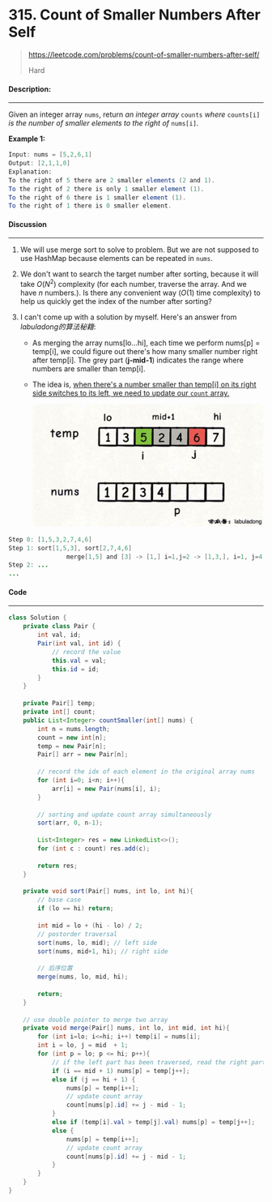 # 315. Count of Smaller Numbers After Self

> https://leetcode.com/problems/count-of-smaller-numbers-after-self/
>
> Hard

#### Description:

---

Given an integer array `nums`, return *an integer array* `counts` *where* `counts[i]` *is the number of smaller elements to the right of* `nums[i]`.

**Example 1:**

```Java
Input: nums = [5,2,6,1]
Output: [2,1,1,0]
Explanation:
To the right of 5 there are 2 smaller elements (2 and 1).
To the right of 2 there is only 1 smaller element (1).
To the right of 6 there is 1 smaller element (1).
To the right of 1 there is 0 smaller element.
```



#### Discussion

---

1. We will use merge sort to solve to problem. But we are not supposed to use HashMap because elements can be repeated in `nums`.

2. We don't want to search the target number after sorting, because it will take $O(N^2)$ complexity (for each number, traverse the array. And we have $n$ numbers.). Is there any convenient way ($O(1)$ time complexity) to help us quickly get the index of the number after sorting?

3. I can't come up with a solution by myself. Here's an answer from *labuladong的算法秘籍*:

   * As merging the array nums[lo...hi], each time we perform nums[p] = temp[i], we could figure out there's how many smaller number right after temp[i]. The grey part (**j-mid-1**) indicates the range where numbers are smaller than temp[i].  

   * The idea is, <u>when there's a number smaller than temp[i] on its right side switches to its left, we need to update our `count` array.</u> 
   
     <img src="assets/image-20220914132630891.png" alt="image-20220914132630891" style="zoom:50%;" />

```java
Step 0: [1,5,3,2,7,4,6]
Step 1: sort[1,5,3], sort[2,7,4,6]
				merge[1,5] and [3] -> [1,] i=1,j=2 -> [1,3,], i=1, j=4 /* (there's a number smaller than 5 on its right hand switch to the left side) */ -> count[getIdx(5)]++;
Step 2: ...
...
```





#### Code

----

```Java
class Solution {
  	private class Pair {
    	int val, id;
      	Pair(int val, int id) {
        	// record the value
          	this.val = val;
          	this.id = id;
      	}
    }
  	
  	private Pair[] temp;
  	private int[] count;
    public List<Integer> countSmaller(int[] nums) {
        int n = nums.length;
        count = new int[n];
        temp = new Pair[n];
        Pair[] arr = new Pair[n];
        
        // record the idx of each element in the original array nums
        for (int i=0; i<n; i++){
            arr[i] = new Pair(nums[i], i);
        }
        
        // sorting and update count array simultaneously
        sort(arr, 0, n-1);
        
        List<Integer> res = new LinkedList<>();
        for (int c : count) res.add(c); 
        
        return res;
    }
  
  	private void sort(Pair[] nums, int lo, int hi){
        // base case
        if (lo == hi) return;
            
        int mid = lo + (hi - lo) / 2;
        // postorder traversal
        sort(nums, lo, mid); // left side
        sort(nums, mid+1, hi); // right side
            
        // 后序位置
        merge(nums, lo, mid, hi);

        return;
    }
    
    // use double pointer to merge two array
    private void merge(Pair[] nums, int lo, int mid, int hi){
        for (int i=lo; i<=hi; i++) temp[i] = nums[i];
        int i = lo, j = mid  + 1;
        for (int p = lo; p <= hi; p++){
            // if the left part has been traversed, read the right part
            if (i == mid + 1) nums[p] = temp[j++];
            else if (j == hi + 1) {
              	nums[p] = temp[i++];
              	// update count array
              	count[nums[p].id] += j - mid - 1;
            }
            else if (temp[i].val > temp[j].val) nums[p] = temp[j++];
            else {
              	nums[p] = temp[i++];
              	// update count array
              	count[nums[p].id] += j - mid - 1;
            }
        }
    }
}

```

